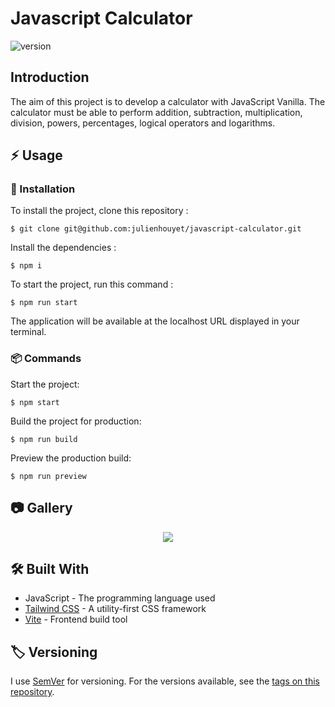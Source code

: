 # Javascript Calculator

![version](https://img.shields.io/badge/version-0.1.0-blue.svg)

## Introduction

The aim of this project is to develop a calculator with JavaScript Vanilla. The calculator must be able to perform addition, subtraction, multiplication, division, powers, percentages, logical operators and logarithms.

## :zap: Usage

###  :electric_plug: Installation

To install the project, clone this repository :

```shell
$ git clone git@github.com:julienhouyet/javascript-calculator.git
```

Install the dependencies :

```shell
$ npm i
```

To start the project, run this command :

```shell
$ npm run start
```

The application will be available at the localhost URL displayed in your terminal.

###  :package: Commands

Start the project:

```shell
$ npm start
```

Build the project for production:

```shell
$ npm run build
```

Preview the production build:

```shell
$ npm run preview
```

##  :camera: Gallery

<p align="center">
  <img src="https://i.postimg.cc/ZnK6vDp0/javascript-calculator.png">
</p>

## :hammer_and_wrench: Built With

- JavaScript - The programming language used
- [Tailwind CSS](https://tailwindcss.com/) - A utility-first CSS framework
- [Vite](https://vitejs.dev/) - Frontend build tool

## :label: Versioning

I use [SemVer](http://semver.org/) for versioning. For the versions available, see the [tags on this repository](https://github.com/julienhouyet/javascript-calculator/tags).
